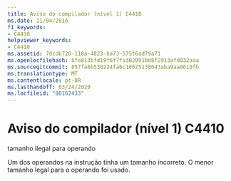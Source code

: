 ```yaml
---
title: Aviso do compilador (nível 1) C4410
ms.date: 11/04/2016
f1_keywords:
- C4410
helpviewer_keywords:
- C4410
ms.assetid: 7dcdb720-118a-4823-ba73-575f6ad79a71
ms.openlocfilehash: 8fe813bfd19f6f7fa3020910d8f2913afd032aaa
ms.sourcegitcommit: 857fa6b530224fa6c18675138043aba9aa0619fb
ms.translationtype: MT
ms.contentlocale: pt-BR
ms.lasthandoff: 03/24/2020
ms.locfileid: "80162433"
---
```

# <a name="compiler-warning-level-1-c4410"></a>Aviso do compilador (nível 1) C4410

tamanho ilegal para operando

Um dos operandos na instrução tinha um tamanho incorreto. O menor tamanho legal para o operando foi usado.
